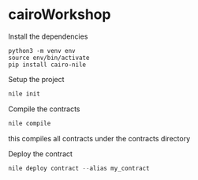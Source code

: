 # cairoWorkshop


Install the dependencies
```
python3 -m venv env
source env/bin/activate
pip install cairo-nile
```

Setup the project

```js
nile init
```
Compile the contracts
```js
nile compile
```
this compiles all contracts under the contracts directory

Deploy the contract 

```js
nile deploy contract --alias my_contract
``` 

